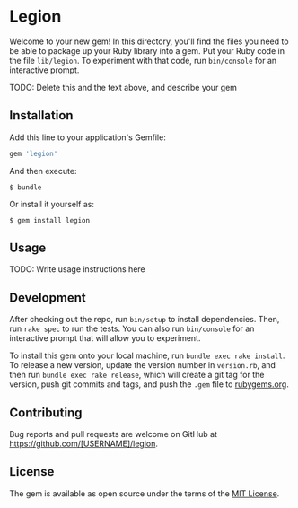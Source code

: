 # Legion

Welcome to your new gem! In this directory, you'll find the files you need to be able to package up your Ruby library into a gem. Put your Ruby code in the file `lib/legion`. To experiment with that code, run `bin/console` for an interactive prompt.

TODO: Delete this and the text above, and describe your gem

## Installation

Add this line to your application's Gemfile:

```ruby
gem 'legion'
```

And then execute:

    $ bundle

Or install it yourself as:

    $ gem install legion

## Usage

TODO: Write usage instructions here

## Development

After checking out the repo, run `bin/setup` to install dependencies. Then, run `rake spec` to run the tests. You can also run `bin/console` for an interactive prompt that will allow you to experiment.

To install this gem onto your local machine, run `bundle exec rake install`. To release a new version, update the version number in `version.rb`, and then run `bundle exec rake release`, which will create a git tag for the version, push git commits and tags, and push the `.gem` file to [rubygems.org](https://rubygems.org).

## Contributing

Bug reports and pull requests are welcome on GitHub at https://github.com/[USERNAME]/legion.


## License

The gem is available as open source under the terms of the [MIT License](http://opensource.org/licenses/MIT).

